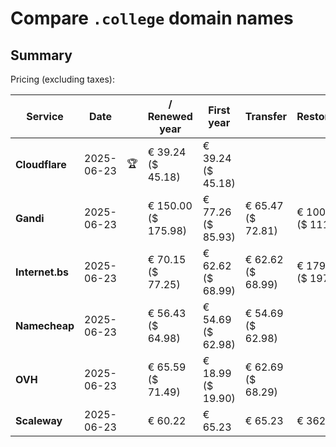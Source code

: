 # Compare `.college` domain names

## Summary

Pricing (excluding taxes):

| Service | Date |  | / Renewed year | First year | Transfer | Restoration |
|--|--|--|--|--|--|--|
| **Cloudflare** | 2025-06-23 | 🏆 | € 39.24<br>($ 45.18) | € 39.24<br>($ 45.18) |  |  |
| **Gandi** | 2025-06-23 |  | € 150.00<br>($ 175.98) | € 77.26<br>($ 85.93) | € 65.47<br>($ 72.81) | € 100.18<br>($ 111.24) |
| **Internet.bs** | 2025-06-23 |  | € 70.15<br>($ 77.25) | € 62.62<br>($ 68.99) | € 62.62<br>($ 68.99) | € 179.09<br>($ 197.25) |
| **Namecheap** | 2025-06-23 |  | € 56.43<br>($ 64.98) | € 54.69<br>($ 62.98) | € 54.69<br>($ 62.98) |  |
| **OVH** | 2025-06-23 |  | € 65.59<br>($ 71.49) | € 18.99<br>($ 19.90) | € 62.69<br>($ 68.29) |  |
| **Scaleway** | 2025-06-23 |  | € 60.22 | € 65.23 | € 65.23 | € 362.76 |

